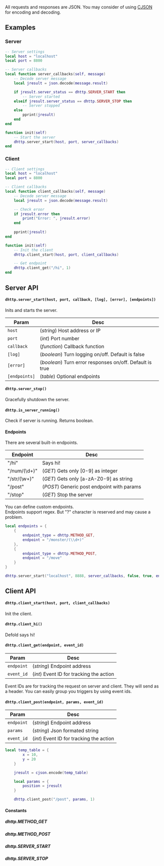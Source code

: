 
All requests and responses are JSON. You may consider of using [CJSON](https://github.com/Melsoft-Games/defold-cjson) for encoding and decoding.

## Examples

### Server

```lua
-- Server settings
local host = "localhost"
local port = 8800

-- Server callbacks
local function server_callbacks(self, message)
	-- Decode server message
    local jresult = json.decode(message.result)

    if jresult.server_status == dhttp.SERVER_START then
        -- Server started
    elseif jresult.server_status == dhttp.SERVER_STOP then
        -- Server stopped
    else
        pprint(jresult)
    end
end

function init(self)
    -- Start the server
    dhttp.server_start(host, port, server_callbacks)
end
```

### Client
```lua
-- Client settings
local host = "localhost"
local port = 8800

-- Client callbacks
local function client_callbacks(self, message)
    -- Decode server message
    local jresult = json.decode(message.result)

	-- Check eroor
    if jresult.error then
        print("Error: ", jresult.error)
	end
	
	pprint(jresult)
end

function init(self)
    -- Init the client
    dhttp.client_start(host, port, client_callbacks)

    -- Get endpoint
    dhttp.client_get("/hi", 1)
end
```


## Server API

#### `dhttp.server_start(host, port, callback, [log], [error], [endpoints])`


Inits and starts the server.

| Param  | Desc |
| ------------- | ------------- |
| `host`  | (_string_) Host address or IP  |
| `port`  | (_int_) Port number  |
| `callback`  | (_function_) Callback function  |
| `[log]`  | (_boolean_) Turn logging on/off. Default is false |
| `[error]`  | (_boolean_) Turn error responses on/off. Default is true |
| `[endpoints]`  | (_table_) Optional endpoints |

#### `dhttp.server_stop()`

Gracefully shutdown the server.

#### `dhttp.is_server_running()`

Check if server is running. Returns boolean.

#### Endpoints

There are several built-in endpoints.

| Endpoint  | Desc |
| ------------- | ------------- |
| "/hi" | Says hi!  |
| "/num/(\d+)" | (_GET_) Gets only [0-9] as integer  |
| "/str/(\w+)" | (_GET_) Gets only [a-zA-Z0-9] as string  |
| "/post" | (_POST_) Generic post endpoint with params  |
| "/stop" | (_GET_) Stop the server  |

You can define custom endpoints.  
Endpoints support regex. But "?" character is reserved and may cause a problem.


```lua
local endpoints = {
    {
        endpoint_type = dhttp.METHOD_GET,
        endpoint = "/monster/(\\d+)"
    },
    {
        endpoint_type = dhttp.METHOD_POST,
        endpoint = "/move"
    }
}

dhttp.server_start("localhost", 8888, server_callbacks, false, true, endpoints)

```

## Client API

#### `dhttp.client_start(host, port, client_callbacks)`

Init the client.

#### `dhttp.client_hi()`

Defold says hi!

#### `dhttp.client_get(endpoint, event_id)`

| Param  | Desc |
| ------------- | ------------- |
| `endpoint` | (_string_) Endpoint address  |
| `event_id`| (_int_) Event ID for tracking the action  |

Event IDs are for tracking the request on server and client. They will send as a header. You can easily group you triggers by using event ids.

#### `dhttp.client_post(endpoint, params, event_id)`

| Param  | Desc |
| ------------- | ------------- |
| `endpoint` | (_string_) Endpoint address  |
| `params` | (_string_) Json formated string  |
| `event_id`| (_int_) Event ID for tracking the action  |

```lua
local temp_table = {
        x = 10,
        y = 20
    }

    jresult = cjson.encode(temp_table)

    local params = {
        position = jresult
    }

    dhttp.client_post("/post", params, 1)
```

#### Constants

##### dhttp.METHOD_GET
##### dhttp.METHOD_POST
##### dhttp.SERVER_START
##### dhttp.SERVER_STOP